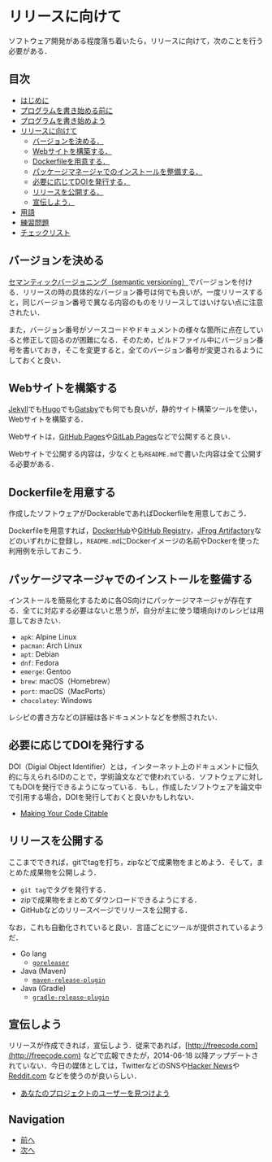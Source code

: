 # リリースに向けて

ソフトウェア開発がある程度落ち着いたら，リリースに向けて，次のことを行う必要がある．

## 目次

* [はじめに](README.md)
* [プログラムを書き始める前に](first.md)
* [プログラムを書き始めよう](development.md)
* [リリースに向けて](#readme)
  * [バージョンを決める．](#バージョンを決める)
  * [Webサイトを構築する．](#webサイトを構築する)
  * [Dockerfileを用意する．](#dockerfileを用意する)
  * [パッケージマネージャでのインストールを整備する．](#パッケージマネージャでのインストールを整備する)
  * [必要に応じてDOIを発行する．](#必要に応じてdoiを発行する)
  * [リリースを公開する．](#リリースを公開する)
  * [宣伝しよう．](#宣伝しよう)
* [用語](terms.md)
* [練習問題](exercise.md)
* [チェックリスト](checklist.md)

## バージョンを決める

[セマンティックバージョニング（semantic versioning）](https://semver.org/lang/ja/)でバージョンを付ける．リリースの時の具体的なバージョン番号は何でも良いが，一度リリースすると，同じバージョン番号で異なる内容のものをリリースしてはいけない点に注意されたい．

また，バージョン番号がソースコードやドキュメントの様々な箇所に点在していると修正して回るのが困難になる．そのため，ビルドファイル中にバージョン番号を書いておき，そこを変更すると，全てのバージョン番号が変更されるようにしておくと良い．

## Webサイトを構築する

[Jekyll](https://jekyllrb.com/)でも[Hugo](https://gohugo.io)でも[Gatsby](https://www.gatsbyjs.com/)でも何でも良いが，静的サイト構築ツールを使い，Webサイトを構築する．

Webサイトは，[GitHub Pages](https://pages.github.com/)や[GitLab Pages](https://docs.gitlab.com/ee/user/project/pages/)などで公開すると良い．

Webサイトで公開する内容は，少なくとも`README.md`で書いた内容は全て公開する必要がある．

## Dockerfileを用意する

作成したソフトウェアがDockerableであればDockerfileを用意しておこう．

Dockerfileを用意すれば，[DockerHub](https://hub.docker.com/)や[GitHub Registry](https://github.com/features/packages)，[JFrog Artifactory](https://jfrog.com/artifactory/)などのいずれかに登録し，`README.md`にDockerイメージの名前やDockerを使った利用例を示しておこう．

## パッケージマネージャでのインストールを整備する

インストールを簡易化するために各OS向けにパッケージマネージャが存在する．全てに対応する必要はないと思うが，自分が主に使う環境向けのレシピは用意しておきたい．

* `apk`: Alpine Linux
* `pacman`: Arch Linux
* `apt`: Debian
* `dnf`: Fedora
* `emerge`: Gentoo
* `brew`: macOS（Homebrew）
* `port`: macOS（MacPorts）
* `chocolatey`: Windows

レシピの書き方などの詳細は各ドキュメントなどを参照されたい．

## 必要に応じてDOIを発行する

DOI（Digial Object Identifier）とは，インターネット上のドキュメントに恒久的に与えられるIDのことで，学術論文などで使われている．ソフトウェアに対してもDOIを発行できるようになっている．もし，作成したソフトウェアを論文中で引用する場合，DOIを発行しておくと良いかもしれない．

* [Making Your Code Citable](https://guides.github.com/activities/citable-code/)

## リリースを公開する

ここまでできれば，gitでtagを打ち，zipなどで成果物をまとめよう．そして，まとめた成果物を公開しよう．

* `git tag`でタグを発行する．
* zipで成果物をまとめてダウンロードできるようにする．
* GitHubなどのリリースページでリリースを公開する．

なお，これも自動化されていると良い．言語ごとにツールが提供されているようだ．

* Go lang
  * [`goreleaser`](https://github.com/goreleaser/goreleaser)
* Java (Maven)
  * [`maven-release-plugin`](https://maven.apache.org/maven-release/maven-release-plugin/)
* Java (Gradle)
  * [`gradle-release-plugin`](https://github.com/researchgate/gradle-release)

## 宣伝しよう

リリースが作成できれば，宣伝しよう．従来であれば，[http://freecode.com](http://freecode.com) などで広報できたが，2014-06-18 以降アップデートされていない．今日の媒体としては，TwitterなどのSNSや[Hacker News](https://news.ycombinator.com)や[Reddit.com](https://www.reddit.com) などを使うのが良いらしい．

* [あなたのプロジェクトのユーザーを見つけよう](https://opensource.guide/ja/finding-users/)

## Navigation

* [前へ](development.md)
* [次へ](terms.md)